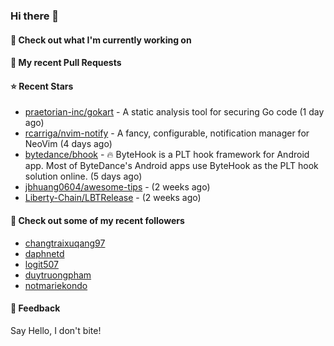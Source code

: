 ### Hi there 👋

#### 👷 Check out what I'm currently working on

#### 🔨 My recent Pull Requests


#### ⭐ Recent Stars

- [praetorian-inc/gokart](https://github.com/praetorian-inc/gokart) - A static analysis tool for securing Go code (1 day ago)
- [rcarriga/nvim-notify](https://github.com/rcarriga/nvim-notify) - A fancy, configurable, notification manager for NeoVim (4 days ago)
- [bytedance/bhook](https://github.com/bytedance/bhook) - 🔥 ByteHook is a PLT hook framework for Android app. Most of ByteDance&#39;s Android apps use ByteHook as the PLT hook solution online. (5 days ago)
- [jbhuang0604/awesome-tips](https://github.com/jbhuang0604/awesome-tips) -  (2 weeks ago)
- [Liberty-Chain/LBTRelease](https://github.com/Liberty-Chain/LBTRelease) -  (2 weeks ago)

#### 👯 Check out some of my recent followers

- [changtraixuqang97](https://github.com/changtraixuqang97)
- [daphnetd](https://github.com/daphnetd)
- [logit507](https://github.com/logit507)
- [duytruongpham](https://github.com/duytruongpham)
- [notmariekondo](https://github.com/notmariekondo)

#### 💬 Feedback

Say Hello, I don't bite!